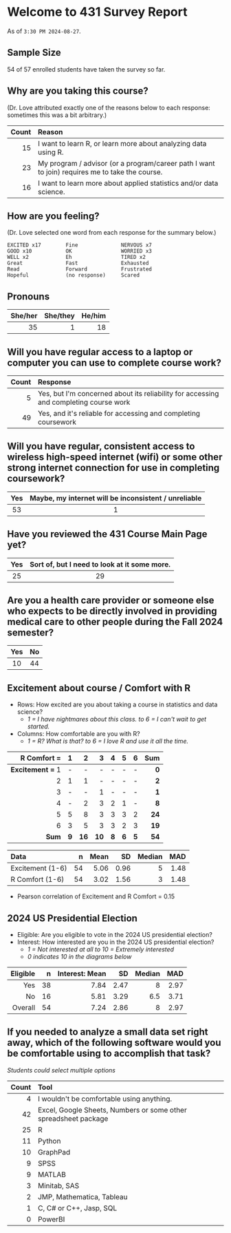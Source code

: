# Welcome to 431 Survey Report

As of `3:30 PM 2024-08-27`.

## Sample Size

54 of 57 enrolled students have taken the survey so far.

## Why are you taking this course?

(Dr. Love attributed exactly one of the reasons below to each response: sometimes this was a bit arbitrary.)

Count | Reason
-----: | :-------------------------------------------------------------
15 | I want to learn R, or learn more about analyzing data using R.
23 | My program / advisor (or a program/career path I want to join) requires me to take the course.
16 | I want to learn more about applied statistics and/or data science.

## How are you feeling?

(Dr. Love selected one word from each response for the summary below.)

```
EXCITED x17        Fine              NERVOUS x7
GOOD x10           OK                WORRIED x3
WELL x2            Eh                TIRED x2
Great              Fast              Exhausted
Read               Forward           Frustrated
Hopeful            (no response)     Scared
```                              


## Pronouns

She/her | She/they | He/him
-----: | -----: | -----:
35 | 1 | 18

## Will you have regular access to a laptop or computer you can use to complete course work?

Count | Response
----: | :-------------------------------------------------------------------------
5 | Yes, but I'm concerned about its reliability for accessing and completing course work
49 | Yes, and it's reliable for accessing and completing coursework

## Will you have regular, consistent access to wireless high-speed internet (wifi) or some other strong internet connection for use in completing coursework?

Yes | Maybe, my internet will be inconsistent / unreliable
:----: | :-----------------------------------------:
53 | 1

## Have you reviewed the 431 Course Main Page yet?

Yes | Sort of, but I need to look at it some more.
:----: | :-----------------------------------------:
25 | 29

## Are you a health care provider or someone else who expects to be directly involved in providing medical care to other people during the Fall 2024 semester?

Yes | No
:---: | :---:
10 | 44

## Excitement about course / Comfort with R

- Rows: How excited are you about taking a course in statistics and data science?
    - *1 = I have nightmares about this class. to 6 = I can't wait to get started.*
- Columns: How comfortable are you with R?
    - *1 = R? What is that? to 6 = I love R and use it all the time.*

R Comfort = | 1 | 2 | 3 | 4 | 5 | 6 | Sum
---------: | ---: | ---: | ---: | ---: | ---: | ---: | ---:
**Excitement =** 1 | - | - | - | - | - | -| **0** 
2 | 1 | 1 | - | - | - | - | **2**
3 | - | - | 1 | - | - | - | **1**
4 | - | 2 | 3 | 2 | 1 | - | **8**
5 | 5 | 8 | 3 | 3 | 3 | 2 | **24**
6 | 3 | 5 | 3 | 3 | 2 | 3 | **19**
**Sum** | **9** | **16** | **10** | **8** | **6** | **5** | **54**

Data | n | Mean | SD | Median | MAD
:------------------- | --: | ----: | ----: | ----: | ----:
Excitement (1-6) | 54 | 5.06 | 0.96 | 5 | 1.48
R Comfort (1-6) | 54 | 3.02 | 1.56 | 3 | 1.48

- Pearson correlation of Excitement and R Comfort = 0.15

## 2024 US Presidential Election

- Eligible: Are you eligible to vote in the 2024 US presidential election?
- Interest: How interested are you in the 2024 US presidential election?
    - *1 = Not interested at all to 10 = Extremely interested*
    - *0 indicates 10 in the diagrams below*

Eligible | n | Interest: Mean  | SD | Median | MAD
------: | --: | ---------: | ----: | ----: | ----:
Yes | 38 | 7.84 | 2.47 | 8 | 2.97
No | 16 | 5.81 | 3.29 | 6.5 | 3.71
Overall | 54 | 7.24 | 2.86 | 8 | 2.97

## If you needed to analyze a small data set right away, which of the following software would you be comfortable using to accomplish that task?

*Students could select multiple options*

Count | Tool
-----: | :-------------------------------------------------------------------------------
4 | I wouldn't be comfortable using anything.
42 | Excel, Google Sheets, Numbers or some other spreadsheet package
25 | R
11 | Python
10 | GraphPad
9 | SPSS
9 | MATLAB
3 | Minitab, SAS
2 | JMP, Mathematica, Tableau
1 | C, C# or C++, Jasp, SQL
0 | PowerBI

## 
